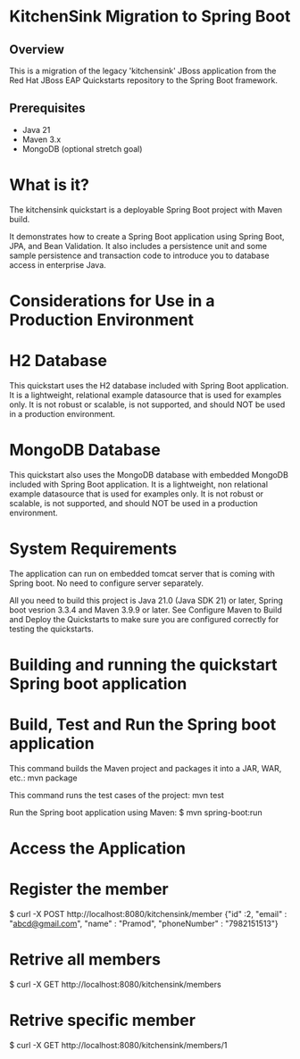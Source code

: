 # KitchenSink Migration to Spring Boot

## Overview
This is a migration of the legacy 'kitchensink' JBoss application from the Red Hat JBoss EAP Quickstarts repository to the Spring Boot framework.

## Prerequisites
- Java 21
- Maven 3.x
- MongoDB (optional stretch goal)
  
# What is it?
The kitchensink quickstart is a deployable Spring Boot project with Maven build.

It demonstrates how to create a Spring Boot application using Spring Boot, JPA, and Bean Validation. It also includes a persistence unit and some sample persistence and transaction code to introduce you to database access in enterprise Java.

# Considerations for Use in a Production Environment

# H2 Database
This quickstart uses the H2 database included with Spring Boot application. It is a lightweight, relational example datasource that is used for examples only. It is not robust or scalable, is not supported, and should NOT be used in a production environment.

# MongoDB Database
This quickstart also uses the MongoDB database with embedded MongoDB included with Spring Boot application. It is a lightweight, non relational example datasource that is used for examples only. It is not robust or scalable, is not supported, and should NOT be used in a production environment.

# System Requirements
The application can run on embedded tomcat server that is coming with Spring boot. No need to configure server separately. 

All you need to build this project is Java 21.0 (Java SDK 21) or later, Spring boot vesrion 3.3.4 and Maven 3.9.9 or later. See Configure Maven to Build and Deploy the Quickstarts to make sure you are configured correctly for testing the quickstarts.

# Building and running the quickstart Spring boot application

# Build, Test and Run the Spring boot application
This command builds the Maven project and packages it into a JAR, WAR, etc.:
mvn package

This command runs the test cases of the project:
mvn test

Run the Spring boot application using Maven:
$ mvn spring-boot:run

# Access the Application

# Register the member
$ curl -X POST http://localhost:8080/kitchensink/member {"id" :2, "email" : "abcd@gmail.com", "name" : "Pramod", "phoneNumber" : "7982151513"}

# Retrive all members
$ curl -X GET http://localhost:8080/kitchensink/members

# Retrive specific member
$ curl -X GET http://localhost:8080/kitchensink/members/1



